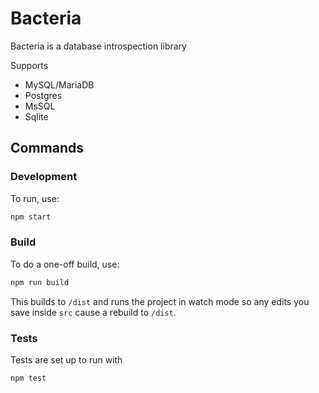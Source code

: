 # Bacteria

Bacteria is a database introspection library

Supports
 - MySQL/MariaDB
 - Postgres
 - MsSQL
 - Sqlite

## Commands
### Development

To run, use:

```bash
npm start 
```

### Build

To do a one-off build, use:

```bash
npm run build 
```

This builds to `/dist` and runs the project in watch mode so any edits you save inside `src` cause a rebuild to `/dist`.


### Tests

Tests are set up to run with 

```bash
npm test 
```

